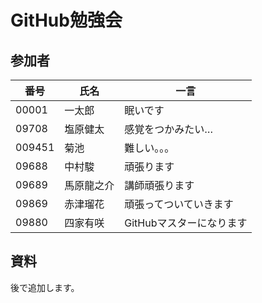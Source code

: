 # GitHub勉強会

## 参加者

|番号|氏名|一言|
|---|---|---|
|00001|一太郎|眠いです|
|09708|塩原健太|感覚をつかみたい…|
|009451|菊池|難しい。。。|
|09688|中村駿|頑張ります|
|09689|馬原龍之介|講師頑張ります|
|09869|赤津瑠花|頑張ってついていきます|
|09880|四家有咲|GitHubマスターになります|

## 資料
後で追加します。

## 
